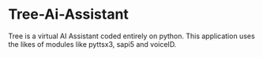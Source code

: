 # Tree-Ai-Assistant
 Tree is a virtual AI Assistant coded entirely on python. This application uses the likes of modules like pyttsx3, sapi5 and voiceID.
